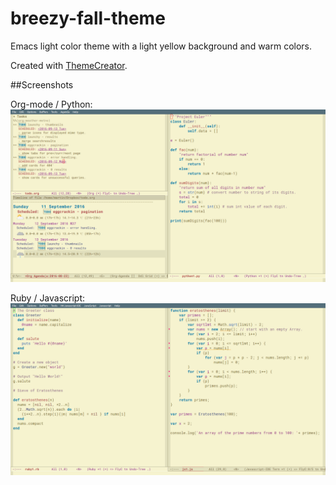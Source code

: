 # breezy-fall-theme
Emacs light color theme with a light yellow background and warm colors.


Created with [ThemeCreator](https://github.com/mswift42/themecreator).

##Screenshots

Org-mode / Python:
![Screenshot](https://github.com/mswift42/breezy-fall-theme/raw/master/breezy-fall-emacs-org-python.png)

Ruby / Javascript:
![Screenshot](https://github.com/mswift42/breezy-fall-theme/raw/master/breezy-fall-emacs-ruby-js.png)